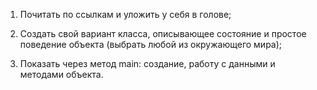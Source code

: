 1) Почитать по ссылкам и уложить у себя в голове;

2) Создать свой вариант класса, описывающее состояние и простое поведение объекта (выбрать любой из окружающего мира);

3) Показать через метод main: создание, работу с данными и методами объекта.